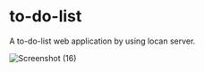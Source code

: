 # to-do-list
 A to-do-list web application by using locan server.
 
![Screenshot (16)](https://github.com/barun032/to-do-list/assets/107342609/b5430d78-9b40-4dbc-9e5d-6cb4dccb2b48)
